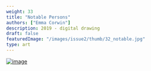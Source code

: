 ```yaml
---
weight: 33
title: "Notable Persons"
authors: ["Emma Corwin"]
description: 2019 - digital drawing
draft: false
featuredImage: "/images/issue2/thumb/32_notable.jpg"
type: art
---
```


<a href = "/images/issue2/32_notable.jpg" data-lightbox="img">![image](/images/issue2/32_notable.jpg#issues)</a>